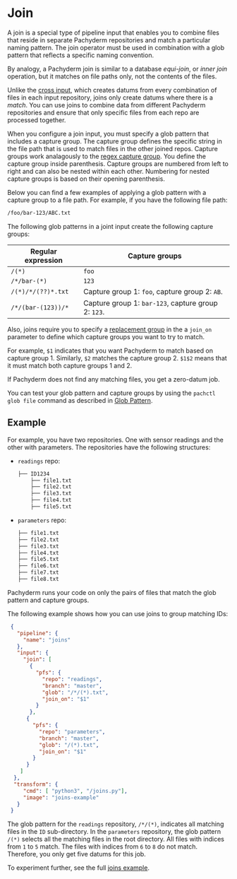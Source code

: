 # Join

A join is a special type of pipeline input that enables you to combine
files that reside in separate Pachyderm repositories and match a
particular naming pattern. The join operator must be used in combination
with a glob pattern that reflects a specific naming convention.

By analogy, a Pachyderm join is similar to a database *equi-join*,
or *inner join* operation, but it matches on file paths
only, not the contents of the files.

Unlike the [cross input](cross-input.md), which creates datums from every
combination of files in each input repository, joins only create datums
where there is a *match*. You can use joins to combine data from different
Pachyderm repositories and ensure that only specific files from each repo
are processed together.

When you configure a join input, you must specify a glob pattern that
includes a capture group. The capture group defines the specific string in
the file path that is used to match files in the other joined repos.
Capture groups work analagously to the [regex capture group](https://www.regular-expressions.info/refcapture.html).
You define the capture group inside parenthesis. Capture groups are numbered
from left to right and can also be nested within each other. Numbering for
nested capture groups is based on their opening parenthesis.

Below you can find a few examples of applying a glob pattern with a capture
group to a file path. For example, if you have the following file path:

```bash
/foo/bar-123/ABC.txt
```

The following glob patterns in a joint input create the
following capture groups:

| Regular expression  | Capture groups           |
| ------------------- | ------------------------ |
| `/(*)`              | `foo`                    |
| `/*/bar-(*)`        | `123`                    |
| `/(*)/*/(??)*.txt`  | Capture group 1: `foo`, capture group 2: `AB`. |
| `/*/(bar-(123))/*`  | Capture group 1: `bar-123`, capture group 2: `123`. |


Also, joins require you to specify a [replacement group](https://www.regular-expressions.info/replacebackref.html)
in the  a `join_on` parameter to define which capture groups you want to try
to match.

For example, `$1` indicates that you want Pachyderm to match based on
capture group 1. Similarly, `$2` matches the capture group 2.
`$1$2` means that it must match both capture groups 1 and 2.

If Pachyderm does not find any matching files, you get a zero-datum job.

You can test your glob pattern and capture groups by using the
`pachctl glob file` command as described in
[Glob Pattern](../datum/glob-pattern.html#test-glob-patterns.html).

## Example

For example, you have two repositories. One with sensor readings
and the other with parameters. The repositories have the following
structures:

* `readings` repo:

   ```bash
   ├── ID1234
       ├── file1.txt
       ├── file2.txt
       ├── file3.txt
       ├── file4.txt
       ├── file5.txt
   ```

* `parameters` repo:

   ```bash
   ├── file1.txt
   ├── file2.txt
   ├── file3.txt
   ├── file4.txt
   ├── file5.txt
   ├── file6.txt
   ├── file7.txt
   ├── file8.txt
   ```

Pachyderm runs your code on only the pairs of files that match the glob pattern and capture groups.

The following example shows how you can use joins to group
matching IDs:

```json
 {
   "pipeline": {
     "name": "joins"
   },
   "input": {
     "join": [
       {
         "pfs": {
           "repo": "readings",
           "branch": "master",
           "glob": "/*/(*).txt",
           "join_on": "$1"
         }
       },
      {
        "pfs": {
          "repo": "parameters",
          "branch": "master",
          "glob": "/(*).txt",
          "join_on": "$1"
        }
      }
    ]
  },
  "transform": {
     "cmd": [ "python3", "/joins.py"],
     "image": "joins-example"
   }
 }
```

The glob pattern for the `readings` repository, `/*/(*)`, indicates all
matching files in the `ID` sub-directory. In the `parameters` repository,
the glob pattern `/(*)` selects all the matching files in the root directory.
All files with indices from `1` to `5` match. The files
with indices from `6` to `8` do not match. Therefore, you only get five datums for this job.

To experiment further, see the full [joins example](https://github.com/pachyderm/pachyderm/tree/master/examples/joins).
